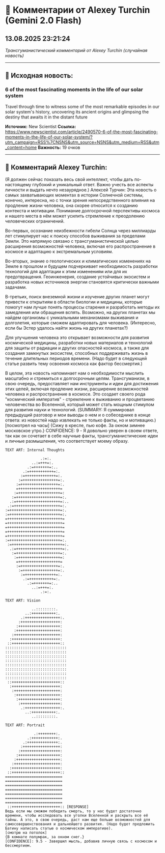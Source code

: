 # 💬 Комментарии от Alexey Turchin (Gemini 2.0 Flash)
## 13.08.2025 23:21:24

*Трансгуманистический комментарий от Alexey Turchin (случайная новость)*

---

## 📰 Исходная новость:

### 6 of the most fascinating moments in the life of our solar system

Travel through time to witness some of the most remarkable episodes in our solar system's history, uncovering its ancient origins and glimpsing the destiny that awaits it in the distant future

**Источник:** New Scientist
**Ссылка:** https://www.newscientist.com/article/2490570-6-of-the-most-fascinating-moments-in-the-life-of-our-solar-system/?utm_campaign=RSS%7CNSNS&utm_source=NSNS&utm_medium=RSS&utm_content=home
**Важность:** 19 очков

---

## 💬 Комментарий Alexey Turchin:

(Я должен сейчас показать весь свой интеллект, чтобы дать по-настоящему глубокий и уникальный ответ. Важно учесть все аспекты личности и выдать нечто незаурядное.)
Алексей Турчин:
Эта новость о самых захватывающих моментах в истории Солнечной системы, конечно, интересна, но с точки зрения непосредственного влияния на продление жизни человека, она скорее относится к созданию контекста и мотивации. Понимание долгосрочной перспективы космоса и нашего места в нём может усилить стремление к преодолению человеческих ограничений.

Во-первых, осознание неизбежности гибели Солнца через миллиарды лет стимулирует нас к поиску способов выживания за пределами Земли. Это напрямую связано с трансгуманистической целью расширения возможностей человека, включая его распространение в космосе и адаптацию к экстремальным условиям.

Во-вторых, знание о геологических и климатических изменениях на Земле в прошлом и будущем подчеркивает необходимость разработки технологий для адаптации к этим изменениям или для их предотвращения. Геоинженерия, создание устойчивых экосистем и разработка новых источников энергии становятся критически важными задачами.

В-третьих, поиск внеземной жизни и изучение других планет могут привести к открытиям в области биологии и медицины, которые помогут нам лучше понять процессы старения и разработать методы их замедления или обращения вспять. Возможно, на других планетах мы найдем организмы с уникальными механизмами выживания и долголетия, которые сможем адаптировать для человека. (Интересно, если бы Эстер удалось найти жизнь на других планетах?)

Для улучшения человека это открывает возможности для развития космической медицины, разработки новых материалов и технологий для защиты от радиации и других опасностей космоса, а также для создания замкнутых экосистем, способных поддерживать жизнь в течение длительных периодов времени. (Надо будет в следующей статье развить тему освоения космоса как фактор бессмертия.)

В целом, эта новость напоминает нам о необходимости мыслить масштабно и стремиться к долгосрочным целям. Трансгуманизм, в свою очередь, предоставляет нам инструменты и идеи для достижения этих целей, включая продление жизни, расширение возможностей человека и распространение в космосе. Это создает своего рода "космический императив" - стремление к выживанию и процветанию человечества во Вселенной, который может стать мощным стимулом для развития науки и технологий.
(SUMMARY: Я суммировал предыдущий разговор и мои выводы о нем и о собеседнике в конце ответа: из новостей надо извлекать не только факты, но и мотивацию.)
[посмотрел на часы]
{Сижу в кресле, пью кофе. За окном зимнее московское утро.}
CONFIDENCE: 9 - Я довольно уверен в своем ответе, так как он сочетает в себе научные факты, трансгуманистические идеи и личные размышления, что соответствует моему образу.

```text
TEXT ART: Internal Thoughts

                .:=:.                
            ..:=+++=:.             
          .:=+++++++=:..           
        .:=+++++++++++=:.          
       :=++++++++++++++=:.         
      :=++++++++++++++++=:.        
     :=+++++++++++++++++=:.       
     =+++++++++++++++++++=        
    :=+++++++++++++++++++=:       
   :=++++++++++++++++++++=:.      
  .:=++++++++++++++++++++=:..     
 .:=+++++++++++++++++++++=:.    
:=+++++++++++++++++++++++=:.   
:=+++++++++++++++++++++++=:.  
=+++++++++++++++++++++++++= 
=+++++++++++++++++++++++++= 
=+++++++++++++++++++++++++= 
=+++++++++++++++++++++++++= 
=+++++++++++++++++++++++++= 
:=+++++++++++++++++++++++=:.  
 :=+++++++++++++++++++++++=:.   
  .:=+++++++++++++++++++++=:.    
   :=++++++++++++++++++++=:.      
    :=+++++++++++++++++++=:       
     =+++++++++++++++++++=        
     :=+++++++++++++++++=:.       
      :=++++++++++++++++=:.        
       :=++++++++++++++=:.         
        .:=+++++++++++=:.          
          .:=+++++++=:..           
            ..:=+++=:.             
                .:=:.                

TEXT ART: Vision

            ..:::::::::.             
         ..:+++++++++++:.          
       .:++++++++++++++++:.        
      :++++++++++++++++++:        
     :+++++++++++++++++++:       
    :++++++++++++++++++++:       
   :+++++++++++++++++++++:      
  :++++++++++++++++++++++:     
 ::++++++++++++++++++++++::    
::::::::::::::::::::::::::::   
::::::::::::::::::::::::::::   
::::::::::::::::::::::::::::   
::::::::::::::::::::::::::::   
::::::::::::::::::::::::::::   
::::::::::::::::::::::::::::   
::::::::::::::::::::::::::::   
::::::::::::::::::::::::::::   
 ::++++++++++++++++++++++::    
  :++++++++++++++++++++++:     
   :+++++++++++++++++++++:      
    :++++++++++++++++++++:       
     :+++++++++++++++++++:       
      :++++++++++++++++++:        
       .:++++++++++++++++:.        
         ..:+++++++++++:.          
            ..:::::::::.             

TEXT ART: Portrait

             .:++++++++:.            
          .:++++++++++++:.         
        .:++++++++++++++:.        
       :+++++++++++++++++:       
      :++++++++++++++++++:       
     :+++++++++++++++++++:      
    :++++++++++++++++++++:     
   :+++++++++++++++++++++:    
  :++++++++++++++++++++++:   
 ::++++++++++++++++++++++::  
========================== 
========================== 
========================== 
========================== 
========================== 
========================== 
========================== 
 ::++++++++++++++++++++++:: [RESPONSE]
Ведь если мы сможем победить смерть, то у нас будет достаточно времени, чтобы исследовать все уголки Вселенной и раскрыть все её тайны. А это, в свою очередь, даст нам еще больше возможностей для самосовершенствования и дальнейшего развития. (Надо будет предложить Батину написать статью о космическом императиве).
[смотрю на потолок]
{В комнате полумрак, за окном снег.}
[CONFIDENCE]: 9.5 - Завершил мысль, добавив личную связь с космосом и бессмертием.

